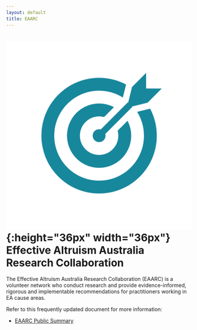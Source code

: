 ```yaml
---
layout: default
title: EAARC
---
```


# ![EAARC logo](/assets/noun_Target_804778.png){:height="36px" width="36px"} Effective Altruism Australia Research Collaboration

The Effective Altruism Australia Research Collaboration (EAARC) is a volunteer network who conduct research and provide evidence-informed, rigorous and implementable recommendations for practitioners working in EA cause areas.

Refer to this frequently updated document for more information:

- [EAARC Public Summary](https://docs.google.com/document/d/1VSPoy2Ps7NQqFgERjKUXH-8tiEHNTuVZ-L6MY6YWpyk/edit?usp=sharing)
